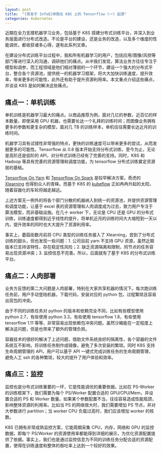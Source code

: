 ```yaml
---
layout: post
title:  "[首发于 InfoQ]奔跑在 K8S 上的 Tensorflow (一) 起源"
categories: Kubernetes
---
```


近期在全力支撑机器学习业务，包括基于 K8S 搭建分布式训练平台，并深入到业务层面进行分布式改造。不论是平台的建设，还是业务的改造，以及多个维度的性能调优，都收获诸多心得，遂有此系列文章。

在建设分布式训练平台过程中，我和所有机器学习的用户，包括应用/图像/风控等部门等进行深入的沟通，调研他们的痛点。从中我们发现，算法业务方往往专注于模型和调参，而工程领域是他们相对薄弱的一个环节，建设一个强大的分布式平台，整合各个资源池，提供统一的机器学习框架，将大大加快训练速度，提升效率，带来更多的可能性，此外还有助于提升资源利用率。本文重点介绍这些痛点，并谈谈 K8S 是如何解决这些痛点。

## 痛点一：单机训练

单机训练是机器学习最大的痛点。以商品推荐为例，面对几亿的参数，近百亿的样本数量，即使采用 GPU 机器，也需要长达一个礼拜的训练时间；而图像业务拥有更多的参数和更复杂的模型，面对几 TB 的训练样本，单机往往需要长达近月的训练时间。

机器学习具有试错性非常强的特点，更快的训练速度可以带来更多的尝试，从而发掘更多的可能性。Tensorflow 从 0.8 版本开始支持分布式训练，至今为止，无论是高阶还是低阶的 API，对分布式训练已经有了完善的支持。同时，K8S 和 Hadoop 等具有完善的资源管理和调度功能，为 tensorflow 分布式训练奠定资源层的基础。

[Tensorflow On Yarn](https://github.com/Intel-bigdata/TensorFlowOnYARN) 和 [Tensorflow On Spark](https://github.com/yahoo/TensorFlowOnSpark) 是较早解决方案，奇虎的 [Xlearning](https://github.com/Qihoo360/XLearning) 也得到众人的青睐。而基于 K8S 的 [kubeflow](https://github.com/kubeflow/kubeflow) 正如冉冉升起的太阳，随着容器化的车轮将越走越远。

上述方案无一例外的将各个部门分散的机器纳入到统一的资源池，并提供资源管理和调度功能，让基于 excel 表的资源管理和人肉调度成为过去，致力用户专注于算法模型，而非基础设施。在几十 worker 下，无论是 CPU 还是 GPU 的分布式训练，训练速度都得到近乎线性的提升，将单机近月的训练时间大大缩短到一天以内，提升效率的同时也大大提升了资源利用率。

事实上，蘑菇街数月前将 CPU 类型的训练任务接入了 Xlearning，尝到了分布式训练的甜头，但也发现一些问题：1. 公司目前 yarn 不支持 GPU 资源，虽然近期版本已支持该特性，存在稳定性风险；2. 缺乏资源隔离和限制，同节点的任务容易出现资源冲突；3. 监控信息不完善。所以，后面就有了基于 K8S 的分布式训练平台。

## 痛点二：人肉部署

业务方反馈的第二大问题是人肉部署，特别在大家共享机器的情况下。每次跑训练任务前，用户手动登陆机器，下载代码，安装对应的 python 包，过程繁琐且容易出现包的冲突。

由于不同的训练任务对 python 的版本和依赖完全不同，比如有些模型使用 python 2.7，有些使用 python 3.3，有些使用 tensorflow 1.8，有些使用 tensorflow 1.11 等等，非常容易出现依赖包冲突问题。虽然沙箱能在一定程度上解决这问题，但是也带来了额外的管理负担。

容器技术的很好的解决了上述问题，借助文件系统良好的隔离性，各个容器的文件系统互不影响，将训练任务制作成镜像，避免了多次安装的繁琐。同时 K8S 支持生命周期管理的 API，用户可以基于 API 一键式完成训练任务的生命周期管理，避免人工 ssh 的各种繁琐，较大的提升了用户体验和效率。

## 痛点三：监控

监控也是分布式训练重要的一环，它是性能调优的重要依据。比如在 PS-Worker 的训练框架下，我们需要为每个 PS/Worker 配置合适的 GPU/CPU/Mem，并设置合适的 PS 和 Worker 数量。如果某个参数配置不当，往往容易造成性能瓶颈，影响整体资源的利用率。比如当 PS 的网络很大时，我们需要增加 PS 节点，并对大参数进行 partition；当 worker CPU 负载过高时，我们应该增加 worker 的核数。 

K8S 已拥有非常成熟监控方案，它能周期采集 CPU，内存，网络和 GPU 的监控数据，即每个 PS/Worker 的资源使用率都能得到详细的展示，为优化资源配置提供了依据。事实上，我们也是通过监控信息为不同的训练任务分配合适的资源配置，使得在训练速度和整体的吞吐率上达到一个较好的效果。
